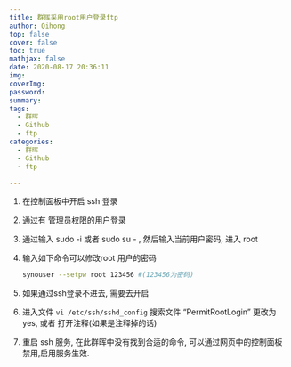 ```yaml
---
title: 群晖采用root用户登录ftp
author: Qihong
top: false
cover: false
toc: true
mathjax: false
date: 2020-08-17 20:36:11
img:
coverImg:
password:
summary:
tags:
  - 群晖
  - Github
  - ftp
categories:
  - 群晖
  - Github
  - ftp
  
---
```




1. 在控制面板中开启 ssh 登录

2. 通过有 管理员权限的用户登录

3. 通过输入 sudo -i 或者 sudo su - , 然后输入当前用户密码, 进入 root

4. 输入如下命令可以修改root 用户的密码 

   ```bash
   synouser --setpw root 123456 #(123456为密码)
   ```

   

5. 如果通过ssh登录不进去, 需要去开启

6. 进入文件 `vi /etc/ssh/sshd_config` 搜索文件 “PermitRootLogin” 更改为 yes, 或者 打开注释(如果是注释掉的话)

7. 重启 ssh 服务, 在此群晖中没有找到合适的命令, 可以通过网页中的控制面板禁用,启用服务生效.

